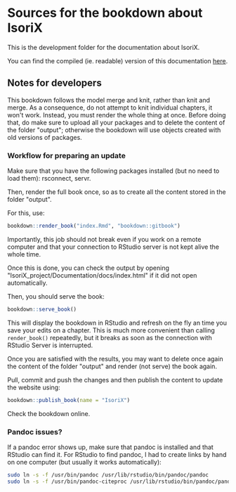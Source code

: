 # Sources for the bookdown about IsoriX

This is the development folder for the documentation about IsoriX.

You can find the compiled (ie. readable) version of this documentation [here](https://bookdown.org/content/782/).

## Notes for developers

This bookdown follows the model merge and knit, rather than knit and merge.
As a consequence, do not attempt to knit individual chapters, it won't work.
Instead, you must render the whole thing at once.
Before doing that, do make sure to upload all your packages and to delete the content of the folder "output"; otherwise the bookdown will use objects created with old versions of packages.

### Workflow for preparing an update

Make sure that you have the following packages installed (but no need to load them): rsconnect, servr.

Then, render the full book once, so as to create all the content stored in the folder "output".

For this, use:
```r
bookdown::render_book("index.Rmd", "bookdown::gitbook")
```

Importantly, this job should not break even if you work on a remote computer and that your connection to RStudio server is not kept alive the whole time.

Once this is done, you can check the output by opening "IsoriX_project/Documentation/docs/index.html" if it did not open automatically.

Then, you should serve the book:
```r
bookdown::serve_book()
```

This will display the bookdown in RStudio and refresh on the fly an time you save your edits on a chapter.
This is much more convenient than calling `render_book()` repeatedly, but it breaks as soon as the connection with RStudio Server is interrupted.

Once you are satisfied with the results, you may want to delete once again the content of the folder "output" and render (not serve) the book again.

Pull, commit and push the changes and then publish the content to update the website using:

```r
bookdown::publish_book(name = "IsoriX")
```

Check the bookdown online.


### Pandoc issues?

If a pandoc error shows up, make sure that pandoc is installed and that RStudio can find it.
For RStudio to find pandoc, I had to create links by hand on one computer (but usually it works automatically):

```bash
sudo ln -s -f /usr/bin/pandoc /usr/lib/rstudio/bin/pandoc/pandoc
sudo ln -s -f /usr/bin/pandoc-citeproc /usr/lib/rstudio/bin/pandoc/pandoc-citeproc
```

